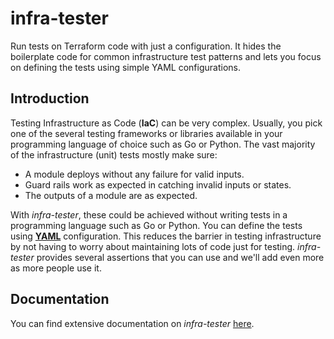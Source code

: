 # infra-tester

Run tests on Terraform code with just a configuration. It hides the boilerplate code for common infrastructure test patterns and lets you focus on defining the tests using simple YAML configurations.

## Introduction

Testing Infrastructure as Code (**IaC**) can be very complex. Usually, you pick one of the several testing frameworks or libraries available in your programming language of choice such as Go or Python. The vast majority of the infrastructure (unit) tests mostly make sure:

 - A module deploys without any failure for valid inputs.
 - Guard rails work as expected in catching invalid inputs or states.
 - The outputs of a module are as expected.

With *infra-tester*, these could be achieved without writing tests in a programming language such as Go or Python. You can define the tests using [**YAML**](https://yaml.org/) configuration. This reduces the barrier in testing infrastructure by not having to worry about maintaining lots of code just for testing. *infra-tester* provides several assertions that you can use and we'll add even more as more people use it.

## Documentation

You can find extensive documentation on *infra-tester* [here](https://jubilant-disco-ey46y7z.pages.github.io/).
